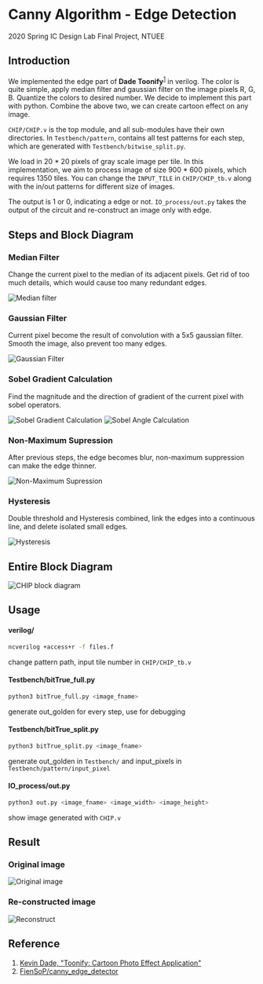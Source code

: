 # Canny Algorithm - Edge Detection

2020 Spring IC Design Lab Final Project, NTUEE

## Introduction
We implemented the edge part of **Dade Toonify**<sup>[1](#Reference)</sup> in verilog. The color is quite simple, apply median filter and gaussian filter on the image pixels R, G, B. Quantize the colors to desired number. We decide to implement this part with python. Combine the above two, we can create cartoon effect on any image.

`CHIP/CHIP.v` is the top module, and all sub-modules have their own directories. In `Testbench/pattern`, contains all test patterns for each step, which are generated with `Testbench/bitwise_split.py`.

We load in 20 * 20 pixels of gray scale image per tile. In this implementation, we aim to process image of size 900 * 600 pixels, which requires 1350 tiles. You can change the `INPUT_TILE` in `CHIP/CHIP_tb.v` along with the in/out patterns for different size of images.

The output is 1 or 0, indicating a edge or not. `IO_process/out.py` takes the output of the circuit and re-construct an image only with edge.

## Steps and Block Diagram
### Median Filter
Change the current pixel to the median of its adjacent pixels. Get rid of too much details, which would cause too many redundant edges.

![Median filter](asset/med_fil.png)
### Gaussian Filter
Current pixel become the result of convolution with a 5x5 gaussian filter. Smooth the image, also prevent too many edges.

![Gaussian Filter](asset/gau_fil.png)
### Sobel Gradient Calculation
Find the magnitude and the direction of gradient of the current pixel with sobel operators.

![Sobel Gradient Calculation](asset/sobel_grad.png)
![Sobel Angle Calculation](asset/sobel_ang.png)
### Non-Maximum Supression
After previous steps, the edge becomes blur, non-maximum suppression can make the edge thinner.

![Non-Maximum Supression](asset/non_max.png)
### Hysteresis
Double threshold and Hysteresis combined, link the edges into a continuous line, and delete isolated small edges.

![Hysteresis](asset/hyster.png)

## Entire Block Diagram
![CHIP block diagram](asset/CHIP.png)

## Usage
#### verilog/
```bash
ncverilog +access+r -f files.f
```
change pattern path, input tile number in `CHIP/CHIP_tb.v`
#### Testbench/bitTrue_full.py
```bash
python3 bitTrue_full.py <image_fname>
```
generate out_golden for every step, use for debugging
#### Testbench/bitTrue_split.py
```bash
python3 bitTrue_split.py <image_fname>
```
generate out_golden in `Testbench/` and input_pixels in `Testbench/pattern/input_pixel`
#### IO_process/out.py
```bash
python3 out.py <image_fname> <image_width> <image_height>
```
show image generated with `CHIP.v`

## Result
### Original image
![Original image](asset/dolphin.jpg)
### Re-constructed image
![Reconstruct](asset/dolphin_edge.jpg)

## Reference
1. [Kevin Dade, "Toonify: Cartoon Photo Effect Application"](https://stacks.stanford.edu/file/druid:yt916dh6570/Dade_Toonify.pdf?fbclid=IwAR1gOlnXmNU__UuYD7Nf0CCpfYra8a3TEcoqNKSrLZkzdsH3rN_HOahgmfU)
2. [FienSoP/canny_edge_detector](https://github.com/FienSoP/canny_edge_detector)
